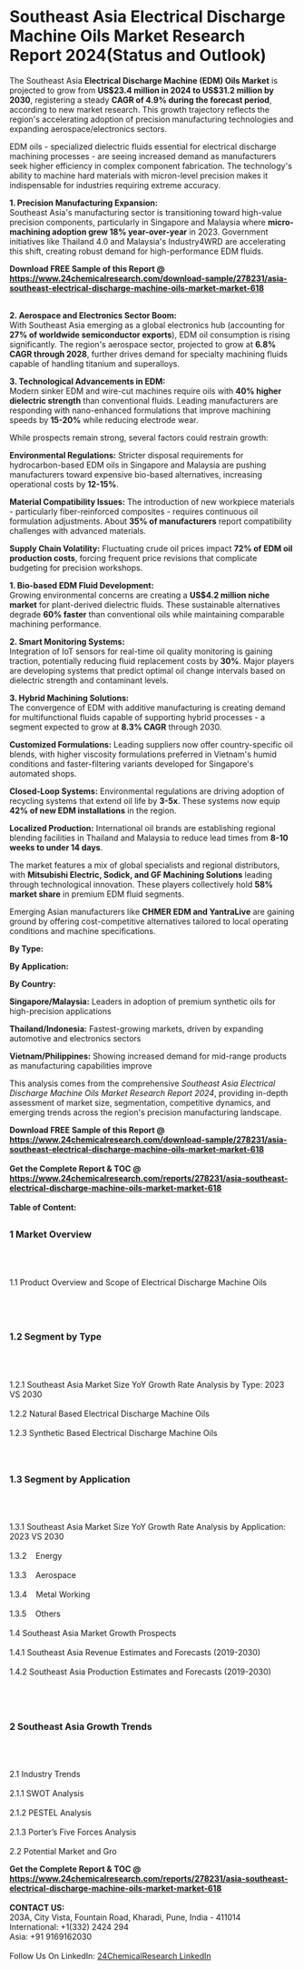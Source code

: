 <h1>Southeast Asia Electrical Discharge Machine Oils Market Research Report 2024(Status and Outlook)</h1><p>The Southeast Asia <strong>Electrical Discharge Machine (EDM) Oils Market</strong> is projected to grow from <strong>US$23.4 million in 2024 to US$31.2 million by 2030</strong>, registering a steady <strong>CAGR of 4.9% during the forecast period</strong>, according to new market research. This growth trajectory reflects the region's accelerating adoption of precision manufacturing technologies and expanding aerospace/electronics sectors.</p><p>EDM oils - specialized dielectric fluids essential for electrical discharge machining processes - are seeing increased demand as manufacturers seek higher efficiency in complex component fabrication. The technology's ability to machine hard materials with micron-level precision makes it indispensable for industries requiring extreme accuracy.</p><p><strong>1. Precision Manufacturing Expansion:</strong><br>
Southeast Asia's manufacturing sector is transitioning toward high-value precision components, particularly in Singapore and Malaysia where <strong>micro-machining adoption grew 18% year-over-year</strong> in 2023. Government initiatives like Thailand 4.0 and Malaysia's Industry4WRD are accelerating this shift, creating robust demand for high-performance EDM fluids.</p><div><b>Download FREE Sample of this Report @ 
            <a href="https://www.24chemicalresearch.com/download-sample/278231/asia-southeast-electrical-discharge-machine-oils-market-market-618">
            https://www.24chemicalresearch.com/download-sample/278231/asia-southeast-electrical-discharge-machine-oils-market-market-618</a></b></div><br><p><strong>2. Aerospace and Electronics Sector Boom:</strong><br>
With Southeast Asia emerging as a global electronics hub (accounting for <strong>27% of worldwide semiconductor exports</strong>), EDM oil consumption is rising significantly. The region's aerospace sector, projected to grow at <strong>6.8% CAGR through 2028</strong>, further drives demand for specialty machining fluids capable of handling titanium and superalloys.</p><p><strong>3. Technological Advancements in EDM:</strong><br>
Modern sinker EDM and wire-cut machines require oils with <strong>40% higher dielectric strength</strong> than conventional fluids. Leading manufacturers are responding with nano-enhanced formulations that improve machining speeds by <strong>15-20%</strong> while reducing electrode wear.</p><p>While prospects remain strong, several factors could restrain growth:</p><p><strong>Environmental Regulations:</strong> Stricter disposal requirements for hydrocarbon-based EDM oils in Singapore and Malaysia are pushing manufacturers toward expensive bio-based alternatives, increasing operational costs by <strong>12-15%</strong>.</p><p><strong>Material Compatibility Issues:</strong> The introduction of new workpiece materials - particularly fiber-reinforced composites - requires continuous oil formulation adjustments. About <strong>35% of manufacturers</strong> report compatibility challenges with advanced materials.</p><p><strong>Supply Chain Volatility:</strong> Fluctuating crude oil prices impact <strong>72% of EDM oil production costs</strong>, forcing frequent price revisions that complicate budgeting for precision workshops.</p><p><strong>1. Bio-based EDM Fluid Development:</strong><br>
Growing environmental concerns are creating a <strong>US$4.2 million niche market</strong> for plant-derived dielectric fluids. These sustainable alternatives degrade <strong>60% faster</strong> than conventional oils while maintaining comparable machining performance.</p><p><strong>2. Smart Monitoring Systems:</strong><br>
Integration of IoT sensors for real-time oil quality monitoring is gaining traction, potentially reducing fluid replacement costs by <strong>30%</strong>. Major players are developing systems that predict optimal oil change intervals based on dielectric strength and contaminant levels.</p><p><strong>3. Hybrid Machining Solutions:</strong><br>
The convergence of EDM with additive manufacturing is creating demand for multifunctional fluids capable of supporting hybrid processes - a segment expected to grow at <strong>8.3% CAGR</strong> through 2030.</p><p><strong>Customized Formulations:</strong> Leading suppliers now offer country-specific oil blends, with higher viscosity formulations preferred in Vietnam's humid conditions and faster-filtering variants developed for Singapore's automated shops.</p><p><strong>Closed-Loop Systems:</strong> Environmental regulations are driving adoption of recycling systems that extend oil life by <strong>3-5x</strong>. These systems now equip <strong>42% of new EDM installations</strong> in the region.</p><p><strong>Localized Production:</strong> International oil brands are establishing regional blending facilities in Thailand and Malaysia to reduce lead times from <strong>8-10 weeks to under 14 days</strong>.</p><p>The market features a mix of global specialists and regional distributors, with <strong>Mitsubishi Electric, Sodick, and GF Machining Solutions</strong> leading through technological innovation. These players collectively hold <strong>58% market share</strong> in premium EDM fluid segments.</p><p>Emerging Asian manufacturers like <strong>CHMER EDM and YantraLive</strong> are gaining ground by offering cost-competitive alternatives tailored to local operating conditions and machine specifications.</p><p><strong>By Type:</strong></p><p><strong>By Application:</strong></p><p><strong>By Country:</strong></p><p><strong>Singapore/Malaysia:</strong> Leaders in adoption of premium synthetic oils for high-precision applications</p><p><strong>Thailand/Indonesia:</strong> Fastest-growing markets, driven by expanding automotive and electronics sectors</p><p><strong>Vietnam/Philippines:</strong> Showing increased demand for mid-range products as manufacturing capabilities improve</p><p>This analysis comes from the comprehensive <em>Southeast Asia Electrical Discharge Machine Oils Market Research Report 2024</em>, providing in-depth assessment of market size, segmentation, competitive dynamics, and emerging trends across the region's precision manufacturing landscape.</p><div><b>Download FREE Sample of this Report @ 
            <a href="https://www.24chemicalresearch.com/download-sample/278231/asia-southeast-electrical-discharge-machine-oils-market-market-618">
            https://www.24chemicalresearch.com/download-sample/278231/asia-southeast-electrical-discharge-machine-oils-market-market-618</a></b></div><br><div><b>Get the Complete Report & TOC @ 
            <a href="https://www.24chemicalresearch.com/reports/278231/asia-southeast-electrical-discharge-machine-oils-market-market-618">
            https://www.24chemicalresearch.com/reports/278231/asia-southeast-electrical-discharge-machine-oils-market-market-618</a></b></div><br>
            <b>Table of Content:</b><p><h2><span style="font-size:16px"><strong>1 Market Overview&nbsp;&nbsp; &nbsp;</strong></span></h2><br />
<br />
<p>1.1 Product Overview and Scope of Electrical Discharge Machine Oils&nbsp;</p><br />
<br />
<h2><strong><span style="font-size:16px">1.2 Segment by Type&nbsp;&nbsp; &nbsp;</span></strong></h2><br />
<br />
<p>1.2.1 Southeast Asia Market Size YoY Growth Rate Analysis by Type: 2023 VS 2030&nbsp;&nbsp; &nbsp;<br /><br />
1.2.2 Natural Based Electrical Discharge Machine Oils&nbsp;&nbsp; &nbsp;<br /><br />
1.2.3 Synthetic Based Electrical Discharge Machine Oils<br /><br />
<br />
<h2><span style="font-size:16px"><strong>1.3 Segment by Application&nbsp;&nbsp;</strong></span></h2><br />
<br />
<p>1.3.1 Southeast Asia Market Size YoY Growth Rate Analysis by Application: 2023 VS 2030&nbsp;&nbsp; &nbsp;<br /><br />
1.3.2&nbsp;&nbsp; &nbsp;Energy<br /><br />
1.3.3&nbsp;&nbsp; &nbsp;Aerospace<br /><br />
1.3.4&nbsp;&nbsp; &nbsp;Metal Working<br /><br />
1.3.5&nbsp;&nbsp; &nbsp;Others<br /><br />
1.4 Southeast Asia Market Growth Prospects&nbsp;&nbsp; &nbsp;<br /><br />
1.4.1 Southeast Asia Revenue Estimates and Forecasts (2019-2030)&nbsp;&nbsp; &nbsp;<br /><br />
1.4.2 Southeast Asia Production Estimates and Forecasts (2019-2030)&nbsp;&nbsp;</p><br />
<br />
<h2><span style="font-size:16px"><strong>2 Southeast Asia Growth Trends&nbsp;&nbsp; &nbsp;</strong></span></h2><br />
<br />
<p>2.1 Industry Trends&nbsp;&nbsp; &nbsp;<br /><br />
2.1.1 SWOT Analysis&nbsp;&nbsp; &nbsp;<br /><br />
2.1.2 PESTEL Analysis&nbsp;&nbsp; &nbsp;<br /><br />
2.1.3 Porter&rsquo;s Five Forces Analysis&nbsp;&nbsp; &nbsp;<br /><br />
2.2 Potential Market and Gro</p><div><b>Get the Complete Report & TOC @ 
            <a href="https://www.24chemicalresearch.com/reports/278231/asia-southeast-electrical-discharge-machine-oils-market-market-618">
            https://www.24chemicalresearch.com/reports/278231/asia-southeast-electrical-discharge-machine-oils-market-market-618</a></b></div><br><b>CONTACT US:</b><br>
            203A, City Vista, Fountain Road, Kharadi, Pune, India - 411014<br>
            International: +1(332) 2424 294<br>
            Asia: +91 9169162030 <br><br>
            Follow Us On LinkedIn: <a href="https://www.linkedin.com/company/24chemicalresearch/">24ChemicalResearch LinkedIn</a>